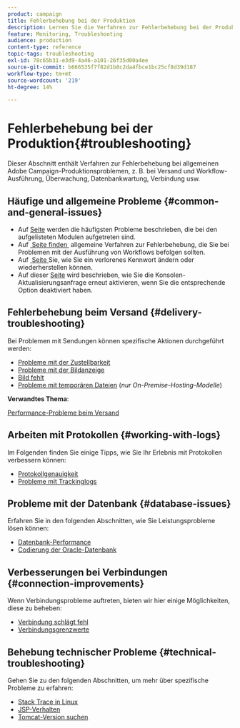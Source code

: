 ```yaml
---
product: campaign
title: Fehlerbehebung bei der Produktion
description: Lernen Sie die Verfahren zur Fehlerbehebung bei der Produktion in Bezug auf die Konfiguration, Überwachung, Aktualisierung, Datenverarbeitung und Datenbankwartung von Adobe Campaign kennen
feature: Monitoring, Troubleshooting
audience: production
content-type: reference
topic-tags: troubleshooting
exl-id: 78c65b31-e3d9-4a46-a101-26f35d00a4ee
source-git-commit: b666535f7f82d1b8c2da4fbce1bc25cf8d39d187
workflow-type: tm+mt
source-wordcount: '219'
ht-degree: 14%

---
```


# Fehlerbehebung bei der Produktion{#troubleshooting}



Dieser Abschnitt enthält Verfahren zur Fehlerbehebung bei allgemeinen Adobe Campaign-Produktionsproblemen, z. B. bei Versand und Workflow-Ausführung, Überwachung, Datenbankwartung, Verbindung usw.

## Häufige und allgemeine Probleme {#common-and-general-issues}

* Auf [Seite](../../production/using/modules-and-frequent-issues.md) werden die häufigsten Probleme beschrieben, die bei den aufgelisteten Modulen aufgetreten sind.
* Auf [&#x200B; Seite finden &#x200B;](../../production/using/workflow-execution.md) allgemeine Verfahren zur Fehlerbehebung, die Sie bei Problemen mit der Ausführung von Workflows befolgen sollten.
* Auf [&#x200B; Seite &#x200B;](../../production/using/lost-password.md) Sie, wie Sie ein verlorenes Kennwort ändern oder wiederherstellen können.
* Auf dieser [Seite](../../production/using/console-update.md) wird beschrieben, wie Sie die Konsolen-Aktualisierungsanfrage erneut aktivieren, wenn Sie die entsprechende Option deaktiviert haben.

## Fehlerbehebung beim Versand {#delivery-troubleshooting}

Bei Problemen mit Sendungen können spezifische Aktionen durchgeführt werden:
* [Probleme mit der Zustellbarkeit](../../production/using/performance-and-throughput-issues.md#deliverability_issues)
* [Probleme mit der Bildanzeige](../../production/using/image-display-issues.md)
* [Bild fehlt](../../production/using/images-missing.md)
* [Probleme mit temporären Dateien](../../production/using/temporary-files.md) (*nur On-Premise-Hosting-Modelle*)

**Verwandtes Thema**:

[Performance-Probleme beim Versand](../../delivery/using/delivery-performances.md)

## Arbeiten mit Protokollen {#working-with-logs}

Im Folgenden finden Sie einige Tipps, wie Sie Ihr Erlebnis mit Protokollen verbessern können:

* [Protokollgenauigkeit](../../production/using/log-precision.md)
* [Probleme mit Trackinglogs](../../production/using/tracking-logs-issues.md)

## Probleme mit der Datenbank {#database-issues}

Erfahren Sie in den folgenden Abschnitten, wie Sie Leistungsprobleme lösen können:

* [Datenbank-Performance](../../production/using/database-performances.md)
* [Codierung der Oracle-Datenbank](../../production/using/encoding-of-the-oracle-database.md)

## Verbesserungen bei Verbindungen {#connection-improvements}

Wenn Verbindungsprobleme auftreten, bieten wir hier einige Möglichkeiten, diese zu beheben:

* [Verbindung schlägt fehl](../../production/using/failure-to-connect.md)
* [Verbindungsgrenzwerte](../../production/using/connection-thresholds.md)

## Behebung technischer Probleme {#technical-troubleshooting}

Gehen Sie zu den folgenden Abschnitten, um mehr über spezifische Probleme zu erfahren:

* [Stack Trace in Linux](../../production/using/stack-trace-in-linux.md)
* [JSP-Verhalten](../../production/using/jsp-behavior.md)
* [Tomcat-Version suchen](../../production/using/locate-tomcat-version.md)

